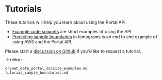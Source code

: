 # Tutorials

These tutorials will help you learn about using the Portal API.

- [Example code snippets](./cryoet_data_portal_docsite_examples.md) are short examples of using the API.
- [Predicting sample boundaries](./tutorial_sample_boundaries.md) in tomograms is an end to end example of using AWS and the Portal API.

Please start a [discussion on Github](https://github.com/chanzuckerberg/cryoet-data-portal/discussions/new/choose) if you'd like to request a tutorial.

```{toctree}
:hidden:

cryoet_data_portal_docsite_examples.md
tutorial_sample_boundaries.md
```